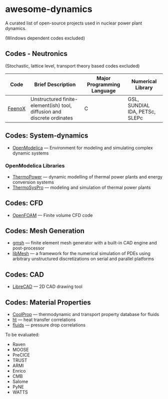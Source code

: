 # awesome-dynamics

A curated list of open-source projects used in nuclear power plant dynamics.

(Windows dependent codes excluded)

## Codes - Neutronics 

(Stochastic, lattice level, transport theory based codes excluded)

| Code                                      | Brief Description                                                       | Major Programming Language | Numerical Library              |
| ----------------------------------------- | ----------------------------------------------------------------------- | -------------------------- | ------------------------------ |
| [FeenoX](https://www.seamplex.com/feenox) | Unstructured finite-element(ish) tool, diffusion and discrete ordinates | C                          | GSL, SUNDIAL IDA, PETSc, SLEPc |


## Codes: System-dynamics
- [OpenModelica](https://github.com/OpenModelica/OpenModelica/) — Environment for modeling and simulating complex dynamic systems

### OpenModelica Libraries
- [ThermoPower](https://github.com/casella/ThermoPower) — dynamic modelling of thermal power plants and energy conversion systems
- [ ThermoSysPro](https://github.com/ThermoSysPro/ThermoSysPro) — modeling and simulation of thermal power plants

## Codes: CFD
- [OpenFOAM](https://www.openfoam.com/) — Finite volume CFD code

## Codes: Mesh Generation
- [gmsh](https://gitlab.onelab.info/gmsh/gmsh.git) — finite element mesh generator with a built-in CAD engine and post-processor
- [libMesh](https://github.com/libMesh) —  a framework for the numerical simulation of PDEs using arbitrary unstructured discretizations on serial and parallel platforms

## Codes: CAD
- [LibreCAD](https://github.com/LibreCAD/LibreCAD.git) — 2D CAD drawing tool

## Codes: Material Properties
- [CoolProp](http://coolprop.org/) — thermodynamic and transport property database for fluids
- [ht](https://github.com/CalebBell/ht) — heat transfer correlations
- [fluids](https://github.com/CalebBell/fluids) — pressure drop correlations

To be evaluated:
- Raven
- MOOSE
- PreCICE
- TRUST
- ARMI
- Enrico
- CMB
- Salome
- PyNE
- WATTS
